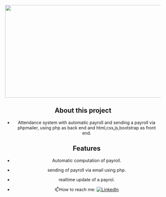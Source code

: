 <div align="center">
  <img src="https://media.giphy.com/media/dWesBcTLavkZuG35MI/giphy.gif" width="600" height="300"/>


<H2> About this project </H2>

- Attendance system with automatic payroll and sending a payroll via phpmailer, using 
php as back end and html,css,js,bootstrap as front end.

  <H2> Features </H2>

- Automatic computation of payroll.
- sending of payroll via email using php.
- realtime update of a payrol.


- :mailbox:How to reach me: [![LinkedIn](https://img.shields.io/badge/linkedin-%230077B5.svg?style=for-the-badge&logo=linkedin&logoColor=white)](https://www.linkedin.com/in/thaddeus-gamit/)

</div>
